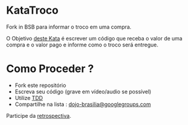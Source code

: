 KataTroco
=========

Fork in BSB para informar o troco em uma compra.

O Objetivo [deste Kata](http://www.dojopuzzles.com/problemas/exibe/troco/) é escrever um código que receba o valor de uma compra e o valor pago e informe como o troco será entregue.

# Como Proceder ?

- Fork este repositório
- Escreva seu código (grave em vídeo/audio se possível)
 - Utilize [TDD](http://butunclebob.com/ArticleS.UncleBob.TheThreeRulesOfTdd)
- Compartilhe na lista : dojo-brasilia@googlegroups.com
 

Participe da [retrospectiva](http://dojobrasilia.org/dojo_sessions/99).
